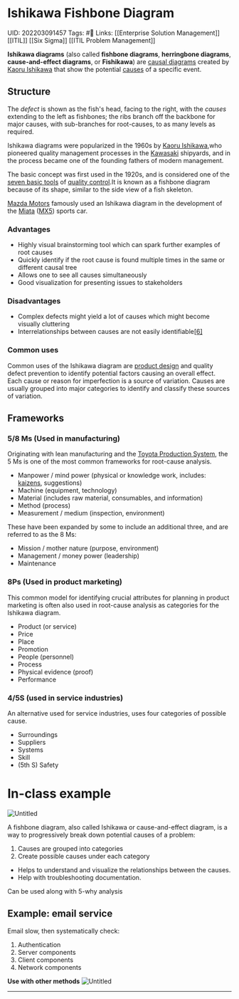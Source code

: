# Ishikawa Fishbone Diagram
UID: 202203091457
Tags: #🌲 
Links: [[Enterprise Solution Management]] [[ITIL]] [[Six Sigma]] [[ITIL Problem Management]]

**Ishikawa diagrams** (also called **fishbone diagrams**, **herringbone diagrams**, **cause-and-effect diagrams**, or **Fishikawa**) are [causal diagrams](https://en.wikipedia.org/wiki/Causal_diagram "Causal diagram") created by [Kaoru Ishikawa](https://en.wikipedia.org/wiki/Kaoru_Ishikawa "Kaoru Ishikawa") that show the potential [causes](https://en.wikipedia.org/wiki/Cause "Cause") of a specific event.

## Structure
The _defect_ is shown as the fish's head, facing to the right, with the _causes_ extending to the left as fishbones; the ribs branch off the backbone for major causes, with sub-branches for root-causes, to as many levels as required.

Ishikawa diagrams were popularized in the 1960s by [Kaoru Ishikawa](https://en.wikipedia.org/wiki/Kaoru_Ishikawa "Kaoru Ishikawa"),who pioneered quality management processes in the [Kawasaki](https://en.wikipedia.org/wiki/Kawasaki_Heavy_Industries "Kawasaki Heavy Industries") shipyards, and in the process became one of the founding fathers of modern management.

The basic concept was first used in the 1920s, and is considered one of the [seven basic tools](https://en.wikipedia.org/wiki/Seven_Basic_Tools_of_Quality "Seven Basic Tools of Quality") of [quality control](https://en.wikipedia.org/wiki/Quality_control "Quality control").It is known as a fishbone diagram because of its shape, similar to the side view of a fish skeleton.

[Mazda Motors](https://en.wikipedia.org/wiki/Mazda "Mazda") famously used an Ishikawa diagram in the development of the [Miata](https://en.wikipedia.org/wiki/Mazda_MX-5_Miata "Mazda MX-5 Miata") ([MX5](https://en.wikipedia.org/wiki/Mazda_MX-5 "Mazda MX-5")) sports car.

### Advantages
-   Highly visual brainstorming tool which can spark further examples of root causes
-   Quickly identify if the root cause is found multiple times in the same or different causal tree
-   Allows one to see all causes simultaneously
-   Good visualization for presenting issues to stakeholders

### Disadvantages
-   Complex defects might yield a lot of causes which might become visually cluttering
-   Interrelationships between causes are not easily identifiable[[6]](https://en.wikipedia.org/wiki/Ishikawa_diagram#cite_note-6)

### Common uses
Common uses of the Ishikawa diagram are [product design](https://en.wikipedia.org/wiki/Product_design "Product design") and quality defect prevention to identify potential factors causing an overall effect. Each cause or reason for imperfection is a source of variation. Causes are usually grouped into major categories to identify and classify these sources of variation.

## Frameworks
### 5/8 Ms (Used in manufacturing)
Originating with lean manufacturing and the [Toyota Production System](https://en.wikipedia.org/wiki/Toyota_Production_System "Toyota Production System"), the 5 Ms is one of the most common frameworks for root-cause analysis.
-   Manpower / mind power (physical or knowledge work, includes: [kaizens](https://en.wikipedia.org/wiki/Kaizen "Kaizen"), suggestions)
-   Machine (equipment, technology)
-   Material (includes raw material, consumables, and information)
-   Method (process)
-   Measurement / medium (inspection, environment)

These have been expanded by some to include an additional three, and are referred to as the 8 Ms:
-   Mission / mother nature (purpose, environment)
-   Management / money power (leadership)
-   Maintenance

### 8Ps (Used in product marketing)
This common model for identifying crucial attributes for planning in product marketing is often also used in root-cause analysis as categories for the Ishikawa diagram.
-   Product (or service)
-   Price
-   Place
-   Promotion
-   People (personnel)
-   Process
-   Physical evidence (proof)
-   Performance


### 4/5S (used in service industries)
An alternative used for service industries, uses four categories of possible cause.
-   Surroundings
-   Suppliers
-   Systems
-   Skill
-   (5th S) Safety

# In-class example
![Untitled](Enterprise%205bd06/Untitled%2012.png)

A fishbone diagram, also called Ishikawa or cause-and-effect diagram, is a way to progressively break down potential causes of a problem:

1. Causes are grouped into categories
2. Create possible causes under each category
- Helps to understand and visualize the relationships between the causes.
- Help with troubleshooting documentation.

Can be used along with 5-why analysis

## Example: email service
Email slow, then systematically check:
1. Authentication
2. Server components
3. Client components
4. Network components

**Use with other methods**
![Untitled](Enterprise%205bd06/Untitled%2013.png)

---
